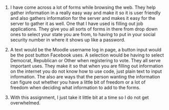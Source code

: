 1. I have come across a lot of forms while browsing the web. They help gather information in a really easy way and make it so it is user friendly and also gathers information for the server and makes it easy for the server to gather it as well. One that I have used is filling out job applications. They give you all sorts of forms in there from drop down ones to select your state you are from, to having to put in your social security number in where it shows up like a password.

2. A text would be the Moodle username log in page, a button input would be the post button Facebook uses. A selection would be having to select Democrat, Republican or Other when registering to vote. They all serve important uses. They make it so that when you are filling out information on the internet you do not know how to use code, just plain text to input information. The also are ways that the person wanting the information can figure out whether you have a little bit of freedom or a lot of freedom when deciding what information to add to the forms.  

3. With this assignment, I just take it little bit at a time so I do not get overwhelmed.  
